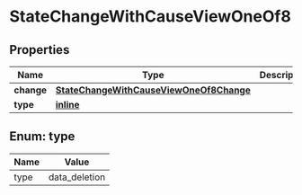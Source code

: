 
# StateChangeWithCauseViewOneOf8

## Properties
| Name | Type | Description | Notes |
| ------------ | ------------- | ------------- | ------------- |
| **change** | [**StateChangeWithCauseViewOneOf8Change**](StateChangeWithCauseViewOneOf8Change.md) |  |  |
| **type** | [**inline**](#Type) |  |  |


<a id="Type"></a>
## Enum: type
| Name | Value |
| ---- | ----- |
| type | data_deletion |



